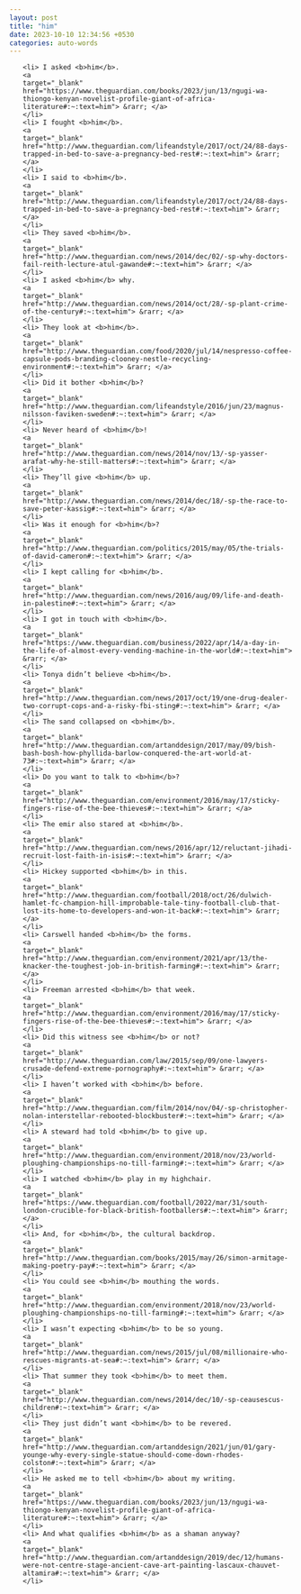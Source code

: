 ```yaml
---
layout: post
title: "him"
date: 2023-10-10 12:34:56 +0530
categories: auto-words
---
```

<ol>

    <li> I asked <b>him</b>.
    <a 
    target="_blank" 
    href="https://www.theguardian.com/books/2023/jun/13/ngugi-wa-thiongo-kenyan-novelist-profile-giant-of-africa-literature#:~:text=him"> &rarr; </a>
    </li>
    <li> I fought <b>him</b>.
    <a 
    target="_blank" 
    href="http://www.theguardian.com/lifeandstyle/2017/oct/24/88-days-trapped-in-bed-to-save-a-pregnancy-bed-rest#:~:text=him"> &rarr; </a>
    </li>
    <li> I said to <b>him</b>.
    <a 
    target="_blank" 
    href="http://www.theguardian.com/lifeandstyle/2017/oct/24/88-days-trapped-in-bed-to-save-a-pregnancy-bed-rest#:~:text=him"> &rarr; </a>
    </li>
    <li> They saved <b>him</b>.
    <a 
    target="_blank" 
    href="http://www.theguardian.com/news/2014/dec/02/-sp-why-doctors-fail-reith-lecture-atul-gawande#:~:text=him"> &rarr; </a>
    </li>
    <li> I asked <b>him</b> why.
    <a 
    target="_blank" 
    href="http://www.theguardian.com/news/2014/oct/28/-sp-plant-crime-of-the-century#:~:text=him"> &rarr; </a>
    </li>
    <li> They look at <b>him</b>.
    <a 
    target="_blank" 
    href="http://www.theguardian.com/food/2020/jul/14/nespresso-coffee-capsule-pods-branding-clooney-nestle-recycling-environment#:~:text=him"> &rarr; </a>
    </li>
    <li> Did it bother <b>him</b>?
    <a 
    target="_blank" 
    href="http://www.theguardian.com/lifeandstyle/2016/jun/23/magnus-nilsson-faviken-sweden#:~:text=him"> &rarr; </a>
    </li>
    <li> Never heard of <b>him</b>!
    <a 
    target="_blank" 
    href="http://www.theguardian.com/news/2014/nov/13/-sp-yasser-arafat-why-he-still-matters#:~:text=him"> &rarr; </a>
    </li>
    <li> They’ll give <b>him</b> up.
    <a 
    target="_blank" 
    href="http://www.theguardian.com/news/2014/dec/18/-sp-the-race-to-save-peter-kassig#:~:text=him"> &rarr; </a>
    </li>
    <li> Was it enough for <b>him</b>?
    <a 
    target="_blank" 
    href="http://www.theguardian.com/politics/2015/may/05/the-trials-of-david-cameron#:~:text=him"> &rarr; </a>
    </li>
    <li> I kept calling for <b>him</b>.
    <a 
    target="_blank" 
    href="http://www.theguardian.com/news/2016/aug/09/life-and-death-in-palestine#:~:text=him"> &rarr; </a>
    </li>
    <li> I got in touch with <b>him</b>.
    <a 
    target="_blank" 
    href="https://www.theguardian.com/business/2022/apr/14/a-day-in-the-life-of-almost-every-vending-machine-in-the-world#:~:text=him"> &rarr; </a>
    </li>
    <li> Tonya didn’t believe <b>him</b>.
    <a 
    target="_blank" 
    href="http://www.theguardian.com/news/2017/oct/19/one-drug-dealer-two-corrupt-cops-and-a-risky-fbi-sting#:~:text=him"> &rarr; </a>
    </li>
    <li> The sand collapsed on <b>him</b>.
    <a 
    target="_blank" 
    href="http://www.theguardian.com/artanddesign/2017/may/09/bish-bash-bosh-how-phyllida-barlow-conquered-the-art-world-at-73#:~:text=him"> &rarr; </a>
    </li>
    <li> Do you want to talk to <b>him</b>?
    <a 
    target="_blank" 
    href="http://www.theguardian.com/environment/2016/may/17/sticky-fingers-rise-of-the-bee-thieves#:~:text=him"> &rarr; </a>
    </li>
    <li> The emir also stared at <b>him</b>.
    <a 
    target="_blank" 
    href="http://www.theguardian.com/news/2016/apr/12/reluctant-jihadi-recruit-lost-faith-in-isis#:~:text=him"> &rarr; </a>
    </li>
    <li> Hickey supported <b>him</b> in this.
    <a 
    target="_blank" 
    href="http://www.theguardian.com/football/2018/oct/26/dulwich-hamlet-fc-champion-hill-improbable-tale-tiny-football-club-that-lost-its-home-to-developers-and-won-it-back#:~:text=him"> &rarr; </a>
    </li>
    <li> Carswell handed <b>him</b> the forms.
    <a 
    target="_blank" 
    href="http://www.theguardian.com/environment/2021/apr/13/the-knacker-the-toughest-job-in-british-farming#:~:text=him"> &rarr; </a>
    </li>
    <li> Freeman arrested <b>him</b> that week.
    <a 
    target="_blank" 
    href="http://www.theguardian.com/environment/2016/may/17/sticky-fingers-rise-of-the-bee-thieves#:~:text=him"> &rarr; </a>
    </li>
    <li> Did this witness see <b>him</b> or not?
    <a 
    target="_blank" 
    href="http://www.theguardian.com/law/2015/sep/09/one-lawyers-crusade-defend-extreme-pornography#:~:text=him"> &rarr; </a>
    </li>
    <li> I haven’t worked with <b>him</b> before.
    <a 
    target="_blank" 
    href="http://www.theguardian.com/film/2014/nov/04/-sp-christopher-nolan-interstellar-rebooted-blockbuster#:~:text=him"> &rarr; </a>
    </li>
    <li> A steward had told <b>him</b> to give up.
    <a 
    target="_blank" 
    href="http://www.theguardian.com/environment/2018/nov/23/world-ploughing-championships-no-till-farming#:~:text=him"> &rarr; </a>
    </li>
    <li> I watched <b>him</b> play in my highchair.
    <a 
    target="_blank" 
    href="https://www.theguardian.com/football/2022/mar/31/south-london-crucible-for-black-british-footballers#:~:text=him"> &rarr; </a>
    </li>
    <li> And, for <b>him</b>, the cultural backdrop.
    <a 
    target="_blank" 
    href="http://www.theguardian.com/books/2015/may/26/simon-armitage-making-poetry-pay#:~:text=him"> &rarr; </a>
    </li>
    <li> You could see <b>him</b> mouthing the words.
    <a 
    target="_blank" 
    href="http://www.theguardian.com/environment/2018/nov/23/world-ploughing-championships-no-till-farming#:~:text=him"> &rarr; </a>
    </li>
    <li> I wasn’t expecting <b>him</b> to be so young.
    <a 
    target="_blank" 
    href="http://www.theguardian.com/news/2015/jul/08/millionaire-who-rescues-migrants-at-sea#:~:text=him"> &rarr; </a>
    </li>
    <li> That summer they took <b>him</b> to meet them.
    <a 
    target="_blank" 
    href="http://www.theguardian.com/news/2014/dec/10/-sp-ceausescus-children#:~:text=him"> &rarr; </a>
    </li>
    <li> They just didn’t want <b>him</b> to be revered.
    <a 
    target="_blank" 
    href="http://www.theguardian.com/artanddesign/2021/jun/01/gary-younge-why-every-single-statue-should-come-down-rhodes-colston#:~:text=him"> &rarr; </a>
    </li>
    <li> He asked me to tell <b>him</b> about my writing.
    <a 
    target="_blank" 
    href="https://www.theguardian.com/books/2023/jun/13/ngugi-wa-thiongo-kenyan-novelist-profile-giant-of-africa-literature#:~:text=him"> &rarr; </a>
    </li>
    <li> And what qualifies <b>him</b> as a shaman anyway?
    <a 
    target="_blank" 
    href="http://www.theguardian.com/artanddesign/2019/dec/12/humans-were-not-centre-stage-ancient-cave-art-painting-lascaux-chauvet-altamira#:~:text=him"> &rarr; </a>
    </li>